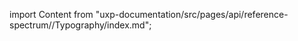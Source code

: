 
import Content from "uxp-documentation/src/pages/api/reference-spectrum//Typography/index.md";

<Content query="product=xd"/>
